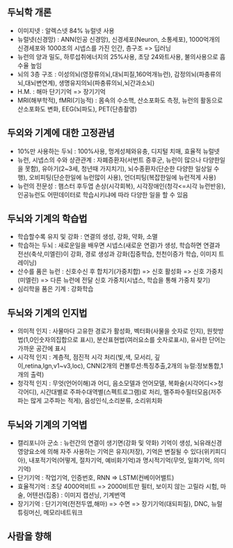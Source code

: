 ## 두뇌학 개론
  - 이미지넷 : 알렉스넷 84% 뉴럴넷 사용
  - 뉴럴넷(신경망) : ANN(인공 신경망), 신경세포(Neuron, 소통세포), 1000억개의 신경세포와 1000조의 시넵스를 가진 인간, 층구조 => 딥러닝
  - 뉴런의 양과 밀도, 하루섭취에너지의 25%사용, 초당 24와트사용, 불의사용으로 흡수율 높임
  - 뇌의 3층 구조 : 이성의뇌(영장류의뇌,대뇌피질,160억개뉴런), 감정의뇌(파충류의뇌,대뇌변연계), 생명유지의뇌(파충류의뇌,뇌간과소뇌)
  - H.M. : 해마 단기기억 => 장기기억
  - MRI(해부학적), fMRI(기능적) : 몸속의 수소핵, 산소포화도 측정, 뉴런의 활동으로 산소포화도 변화, EEG(뇌파도), PET(단층촬영)
  
## 두외와 기계에 대한 고정관념
  - 10%만 사용하는 두뇌 : 100%사용, 멍게성체와유충, 디지털 치매, 효율적 뉴럴넷
  - 뉴런, 시넵스의 수와 상관관계 : 자폐증환자(서번트 증후군, 뉴런이 많으나 다양한일을 못함), 유아기(2~3세, 청년때 가지치기), 뇌수종환자(단순한 다양한 일상일 수행), 오비피팅(단순한일에 뉴런많이 사용), 언더피팅(복잡한일에 뉴런적게 사용)
  - 뉴런의 전문성 : 햄스터 후두엽 손상(시각회복), 시각장애인(청각<=시각 뉴런반응), 인공뉴런도 어떤데이터로 학습시키냐에 따라 다양한 일을 할 수 있음
  
## 두뇌와 기계의 학습법
  - 학습할수록 유지 및 강화 : 연결의 생성, 강화, 약화, 소멸
  - 학습하는 두뇌 : 새로운일을 배우면 시넵스(새로운 연결)가 생성, 학습하면 연결과 전선(축삭,미엘린)이 강화, 경로 생성과 강화(집중학습, 천천이증가 학습, 이미지 트레이닝)
  - 산수를 품은 뉴런 : 신호수신 후 합치기(가중치합) => 신호 활성화 => 신호 가중치(미엘린) => 다른 뉴런에 전달 신호 가중치(시냅스, 학습을 통해 가중치 찾기)
  - 심리학을 품은 기계 : 강화학습

## 두뇌와 기계의 인지법
  - 의미적 인지 : 사물마다 고유한 경로가 활성화, 벡터화(사물을 숫자로 인지), 원핫방법(1,0인숫자의집합으로 표시), 분산표현법(여러요소를 숫자로표시), 유사한 단어는 가까운 공간에 표시
  - 시각적 인지 : 계층적, 점진적 시각 처리(빛,색, 모서리, 깊이,retina,lgn,v1~v3,loc), CNN(2개의 컨볼루션:특징추출,2개의 뉴럴:정보통합,1개의 출력)
  - 청각적 인지 : 무엇(언어이해)과 어디, 음소모델과 언어모델, 복화술(시각어디<>청각어디), 시간대별로 주파수대역별(스펙트로그램)로 처리, 멜주파수필터모음(저주파는 많게 고주파는 적게), 음성인식,소리분류, 소리위치화
  
## 두뇌와 기계의 기억볍
  - 캘리포니아 군소 : 뉴런간의 연결이 생기면(강화 및 약화) 기억이 생성, 뇌유래신경영양요소에 의해 자주 사용하는 기억은 유지(저장), 기억은 변질될 수 있다(위키피디아), 내포적기억(어떻게, 절차기억, 예비화기억)과 명시적기억(무엇, 일화기억, 의미기억)
  - 단기기억 : 작업기억, 인증번호, RNN => LSTM(컨베이어밸트)
  - 효율적기억 : 초당 4000억비트 => 2000비트만 필터, 보이지 않는 고릴라 시험, 마술, 어텐션(집중) : 이미지 캡션닝, 기계번역
  - 장기기억 : 단기기억(전전두엽,해마) => 수면 => 장기기억(대되피질), DNC, 뉴럴튜링머신, 메모리네트워크
  
## 사람을 향해

